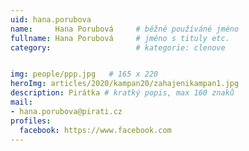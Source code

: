 ```yaml
---
uid: hana.porubova
name:     Hana Porubová  	# běžně používáné jméno
fullname: Hana Porubová 	# jméno s tituly etc.
category:                   # kategorie: clenove


img: people/ppp.jpg   # 165 x 220
heroImg: articles/2020/kampan20/zahajenikampan1.jpg
description: Pirátka # kratký popis, max 160 znaků
mail:
- hana.porubova@pirati.cz
profiles:
  facebook: https://www.facebook.com
---
```

